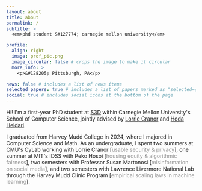 ```yaml
---
layout: about
title: about
permalink: /
subtitle: >
  <em>phd student &#127774; carnegie mellon university</em>

profile:
  align: right
  image: prof_pic.png
  image_circular: false # crops the image to make it circular
  more_info: >
    <p>&#128205; Pittsburgh, PA</p>

news: false # includes a list of news items
selected_papers: true # includes a list of papers marked as "selected={true}"
social: true # includes social icons at the bottom of the page
---
```


Hi! I'm a first-year PhD student at [S3D](https://s3d.cmu.edu) within Carnegie Mellon University's School of Computer Science, jointly advised by [Lorrie Cranor](https://lorrie.cranor.org) and [Hoda Heidari](https://www.cs.cmu.edu/~hheidari/). 


I graduated from Harvey Mudd College in 2024, where I majored in Computer Science and Math. As an undergraduate, I spent two summers at CMU's CyLab working with Lorrie Cranor [<span style="color:#919191">usable security & privacy</span>], one summer at MIT's IDSS with Peko Hosoi [<span style="color:#919191">housing equity & algorithmic fairness</span>], two semesters with Professor Susan Martonosi [<span style="color:#919191">misinformation on social media</span>], and two semesters with Lawrence Livermore National Lab through the Harvey Mudd Clinic Program [<span style="color:#919191">empirical scaling laws in machine learning</span>].
